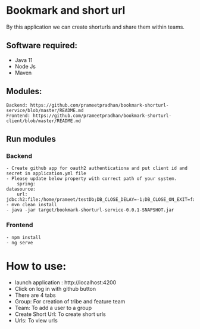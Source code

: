 # Bookmark and short url

By this application we can create shorturls and share them within teams.

## Software required:
  - Java 11
  - Node Js
  - Maven

## Modules:
    Backend: https://github.com/prameetpradhan/bookmark-shorturl-service/blob/master/README.md
    Frontend: https://github.com/prameetpradhan/bookmark-shorturl-client/blob/master/README.md
    
## Run modules
### Backend
    - Create github app for oauth2 authenticationa and put client id and secret in application.yml file
    - Please update below property with correct path of your system.
        spring:
    datasource:
        url: jdbc:h2:file:/home/prameet/testDb;DB_CLOSE_DELAY=-1;DB_CLOSE_ON_EXIT=false
    - mvn clean install
    - java -jar target/bookmark-shorturl-service-0.0.1-SNAPSHOT.jar
    
### Frontend
    - npm install
    - ng serve
    
# How to use:
- launch application : http://localhost:4200
- Click on log in with github button
- There are 4 tabs
- Group: For creation of tribe and feature team
- Team: To add a user to a group
- Create Short Url: To create short urls
- Urls: To view urls
